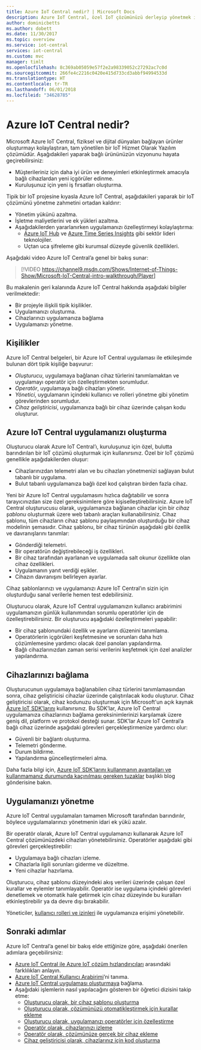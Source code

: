 ```yaml
---
title: Azure IoT Central nedir? | Microsoft Docs
description: Azure IoT Central, özel IoT çözümünüzü derleyip yönetmek için kullanabileceğiniz bir uçtan uca SaaS çözümüdür. Bu makalede Azure IoT Central’ın özelliklerine genel bir bakış sunulmaktadır.
author: dominicbetts
ms.author: dobett
ms.date: 11/30/2017
ms.topic: overview
ms.service: iot-central
services: iot-central
ms.custom: mvc
manager: timlt
ms.openlocfilehash: 8c369ab05059e57f2e2a98339052c27292ac7c0d
ms.sourcegitcommit: 266fe4c2216c0420e415d733cd3abbf94994533d
ms.translationtype: HT
ms.contentlocale: tr-TR
ms.lasthandoff: 06/01/2018
ms.locfileid: "34628785"
---
```

<!---
Purpose of an Overview article: 
1. To give a TECHNICAL overview of a service/product: What is it? Why should I use it? It's a "learn" topic that describes key benefits and our competitive advantage. It's not a "do" topic.
2. To help audiences who are new to service but who may be familiar with related concepts. 
3. To compare the service to another service/product that has some similar functionality, ex. SQL Database / SQL Data Warehouse, if appropriate. This info can be in a short list or table. 
-->

# <a name="what-is-azure-iot-central"></a>Azure IoT Central nedir?

Microsoft Azure IoT Central, fiziksel ve dijital dünyaları bağlayan ürünler oluşturmayı kolaylaştıran, tam yönetilen bir IoT Hizmet Olarak Yazılım çözümüdür. Aşağıdakileri yaparak bağlı ürününüzün vizyonunu hayata geçirebilirsiniz:

- Müşterileriniz için daha iyi ürün ve deneyimleri etkinleştirmek amacıyla bağlı cihazlardan yeni içgörüler edinme.
- Kuruluşunuz için yeni iş fırsatları oluşturma.

Tipik bir IoT projesine kıyasla Azure IoT Central, aşağıdakileri yaparak bir IoT çözümünü yönetme zahmetini ortadan kaldırır:

- Yönetim yükünü azaltma.
- İşletme maliyetlerini ve ek yükleri azaltma.
- Aşağıdakilerden yararlanırken uygulamanızı özelleştirmeyi kolaylaştırma:
  - [Azure IoT Hub](https://azure.microsoft.com/services/iot-hub/) ve [Azure Time Series Insights](https://azure.microsoft.com/services/time-series-insights/) gibi sektör lideri teknolojiler.
  - Uçtan uca şifreleme gibi kurumsal düzeyde güvenlik özellikleri.

Aşağıdaki video Azure IoT Central’a genel bir bakış sunar:

>[!VIDEO https://channel9.msdn.com/Shows/Internet-of-Things-Show/Microsoft-IoT-Central-intro-walkthrough/Player]

Bu makalenin geri kalanında Azure IoT Central hakkında aşağıdaki bilgiler verilmektedir:

- Bir projeyle ilişkili tipik kişilikler.
- Uygulamanızı oluşturma.
- Cihazlarınızı uygulamanıza bağlama
- Uygulamanızı yönetme.

## <a name="personas"></a>Kişilikler

Azure IoT Central belgeleri, bir Azure IoT Central uygulaması ile etkileşimde bulunan dört tipik kişiliğe başvurur:

- _Oluşturucu_, uygulamaya bağlanan cihaz türlerini tanımlamaktan ve uygulamayı operatör için özelleştirmekten sorumludur.
- _Operatör_, uygulamaya bağlı cihazları yönetir.
- _Yönetici_, uygulamanın içindeki kullanıcı ve rolleri yönetme gibi yönetim görevlerinden sorumludur.
- _Cihaz geliştiricisi_, uygulamanıza bağlı bir cihaz üzerinde çalışan kodu oluşturur.

## <a name="create-your-azure-iot-central-application"></a>Azure IoT Central uygulamanızı oluşturma

Oluşturucu olarak Azure IoT Central’ı, kuruluşunuz için özel, bulutta barındırılan bir IoT çözümü oluşturmak için kullanırsınız. Özel bir IoT çözümü genellikle aşağıdakilerden oluşur:

- Cihazlarınızdan telemetri alan ve bu cihazları yönetmenizi sağlayan bulut tabanlı bir uygulama.
- Bulut tabanlı uygulamanıza bağlı özel kod çalıştıran birden fazla cihaz.

Yeni bir Azure IoT Central uygulamasını hızlıca dağıtabilir ve sonra tarayıcınızdan size özel gereksinimlere göre kişiselleştirebilirsiniz. Azure IoT Central oluşturucusu olarak, uygulamanıza bağlanan cihazlar için bir _cihaz şablonu_ oluşturmak üzere web tabanlı araçları kullanabilirsiniz. Cihaz şablonu, tüm cihazların cihaz şablonu paylaşımından oluşturduğu bir cihaz modelinin şemasıdır. Cihaz şablonu, bir cihaz türünün aşağıdaki gibi özellik ve davranışlarını tanımlar:

- Gönderdiği telemetri.
- Bir operatörün değiştirebileceği iş özellikleri.
- Bir cihaz tarafından ayarlanan ve uygulamada salt okunur özellikte olan cihaz özellikleri.
- Uygulamanın yanıt verdiği eşikler.
- Cihazın davranışını belirleyen ayarlar.

Cihaz şablonlarınızı ve uygulamanızı Azure IoT Central’ın sizin için oluşturduğu sanal verilerle hemen test edebilirsiniz.

Oluşturucu olarak, Azure IoT Central uygulamanızın kullanıcı arabirimini uygulamanızın günlük kullanımından sorumlu operatörler için de özelleştirebilirsiniz. Bir oluşturucu aşağıdaki özelleştirmeleri yapabilir:

- Bir cihaz şablonundaki özellik ve ayarların düzenini tanımlama.
- Operatörlerin içgörüleri keşfetmesine ve sorunları daha hızlı çözümlemesine yardımcı olacak özel panoları yapılandırma.
- Bağlı cihazlarınızdan zaman serisi verilerini keşfetmek için özel analizler yapılandırma.

## <a name="connect-your-devices"></a>Cihazlarınızı bağlama

Oluşturucunun uygulamaya bağlanabilen cihaz türlerini tanımlamasından sonra, cihaz geliştiricisi cihazlar üzerinde çalıştırılacak kodu oluşturur. Cihaz geliştiricisi olarak, cihaz kodunuzu oluşturmak için Microsoft'un açık kaynak [Azure IoT SDK’larını](https://github.com/Azure/azure-iot-sdks) kullanırsınız. Bu SDK’lar, Azure IoT Central uygulamanıza cihazlarınızı bağlama gereksinimlerinizi karşılamak üzere geniş dil, platform ve protokol desteği sunar. SDK’lar Azure IoT Central’a bağlı cihaz üzerinde aşağıdaki görevleri gerçekleştirmenize yardımcı olur:

- Güvenli bir bağlantı oluşturma.
- Telemetri gönderme.
- Durum bildirme.
- Yapılandırma güncelleştirmeleri alma.

Daha fazla bilgi için, [Azure IoT SDK’larını kullanmanın avantajları ve kullanmamanız durumunda kaçınılması gereken tuzaklar](https://azure.microsoft.com/blog/benefits-of-using-the-azure-iot-sdks-in-your-azure-iot-solution/) başlıklı blog gönderisine bakın.

## <a name="manage-your-application"></a>Uygulamanızı yönetme

Azure IoT Central uygulamaları tamamen Microsoft tarafından barındırılır, böylece uygulamalarınızı yönetmenin idari ek yükü azalır.

Bir operatör olarak, Azure IoT Central uygulamanızı kullanarak Azure IoT Central çözümünüzdeki cihazları yönetebilirsiniz. Operatörler aşağıdaki gibi görevleri gerçekleştirebilir:

- Uygulamaya bağlı cihazları izleme.
- Cihazlarla ilgili sorunları giderme ve düzeltme.
- Yeni cihazlar hazırlama.

Oluşturucu, cihaz şablonu düzeyindeki akış verileri üzerinde çalışan özel kurallar ve eylemler tanımlayabilir. Operatör ise uygulama içindeki görevleri denetlemek ve otomatik hale getirmek için cihaz düzeyinde bu kuralları etkinleştirebilir ya da devre dışı bırakabilir.

Yöneticiler, [kullanıcı rolleri ve izinleri](howto-administer.md) ile uygulamanıza erişimi yönetebilir.

## <a name="next-steps"></a>Sonraki adımlar

Azure IoT Central’a genel bir bakış elde ettiğinize göre, aşağıdaki önerilen adımlara geçebilirsiniz:

- [Azure IoT Central ile Azure IoT çözüm hızlandırıcıları](overview-iot-options.md) arasındaki farklılıkları anlayın.
- [Azure IoT Central Kullanıcı Arabirimi](overview-iot-central-tour.md)’ni tanıma.
- [Azure IoT Central uygulaması oluşturmaya](quick-deploy-iot-central.md) bağlama.
- Aşağıdaki işlemlerin nasıl yapılacağını gösteren bir öğretici dizisini takip etme:
  - [Oluşturucu olarak, bir cihaz şablonu oluşturma](tutorial-define-device-type.md)
  - [Oluşturucu olarak, çözümünüzü otomatikleştirmek için kurallar ekleme](tutorial-configure-rules.md)
  - [Oluşturucu olarak, uygulamanızı operatörler için özelleştirme](tutorial-customize-operator.md)
  - [Operatör olarak, cihazlarınızı izleme](tutorial-monitor-devices.md)
  - [Operatör olarak, çözümünüze gerçek bir cihaz ekleme](tutorial-add-device.md)
  - [Cihaz geliştiricisi olarak, cihazlarınız için kod oluşturma](tutorial-add-device.md#prepare-the-client-code)
